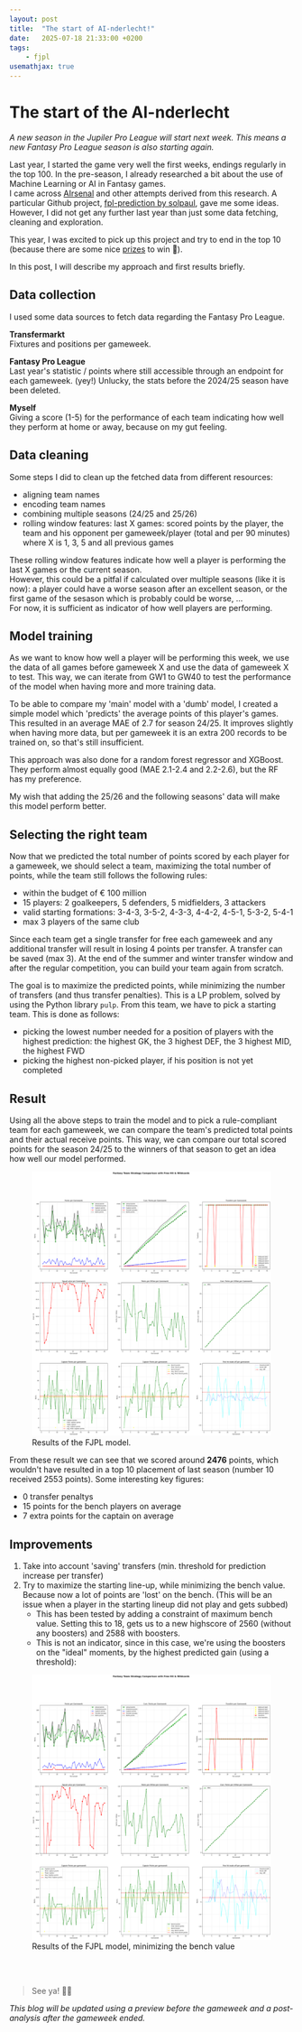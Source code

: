 ```yaml
---
layout: post
title:  "The start of AI-nderlecht!"
date:   2025-07-18 21:33:00 +0200
tags: 
    - fjpl
usemathjax: true
---
```


# The start of the AI-nderlecht

*A new season in the Jupiler Pro League will start next week. This means a new Fantasy Pro League season is also starting again.*

Last year, I started the game very well the first weeks, endings regularly in the top 100. In the pre-season, I already researched a bit about the use of Machine Learning or AI in Fantasy games.  
I came across [AIrsenal](https://www.turing.ac.uk/news/airsenal) and other attempts derived from this research. A particular Github project, [fpl-prediction by solpaul](https://github.com/solpaul/fpl-prediction/tree/61b25e5729e60bb7b507998ac608a5ffd6f3e523), gave me some ideas. However, I did not get any further last year than just some data fetching, cleaning and exploration.  

This year, I was excited to pick up this project and try to end in the top 10 (because there are some nice [prizes](https://fantasy.proleague.be/prizes) to win 🤪).

In this post, I will describe my approach and first results briefly.

## Data collection
I used some data sources to fetch data regarding the Fantasy Pro League.

**Transfermarkt**   
Fixtures and positions per gameweek.

**Fantasy Pro League**   
Last year's statistic / points where still accessible through an endpoint for each gameweek. (yey!) Unlucky, the stats before the 2024/25 season have been deleted.

**Myself**  
Giving a score (1-5) for the performance of each team indicating how well they perform at home or away, because on my gut feeling.

## Data cleaning
Some steps I did to clean up the fetched data from different resources:
- aligning team names
- encoding team names
- combining multiple seasons (24/25 and 25/26)
- rolling window features: last X games: scored points by the player, the team and his opponent per gameweek/player (total and per 90 minutes)
    where X is 1, 3, 5 and all previous games

These rolling window features indicate how well a player is performing the last X games or the current season.  
However, this could be a pitfal if calculated over multiple seasons (like it is now): a player could have a worse season after an excellent season, or the first game of the sesason which is probably could be worse, ...  
For now, it is sufficient as indicator of how well players are performing.


## Model training
As we want to know how well a player will be performing this week, we use the data of all games before gameweek X and use the data of gameweek X to test. This way, we can iterate from GW1 to GW40 to test the performance of the model when having more and more training data.

To be able to compare my 'main' model with a 'dumb' model, I created a simple model which 'predicts' the average points of this player's games.
This resulted in an average MAE of 2.7 for season 24/25. It improves slightly when having more data, but per gameweek it is an extra 200 records to be trained on, so that's still insufficient. 

This approach was also done for a random forest regressor and XGBoost. They perform almost equally good (MAE 2.1-2.4 and 2.2-2.6), but the RF has my preference.

My wish that adding the 25/26 and the following seasons' data will make this model perform better. 

## Selecting the right team
Now that we predicted the total number of points scored by each player for a gameweek, we should select a team, maximizing the total number of points, while the team still follows the following rules:
- within the budget of € 100 million
- 15 players: 2 goalkeepers, 5 defenders, 5 midfielders, 3 attackers
- valid starting formations: 
    3-4-3,
    3-5-2,
    4-3-3,
    4-4-2,
    4-5-1,
    5-3-2,
    5-4-1
- max 3 players of the same club

Since each team get a single transfer for free each gameweek and any additional transfer will result in losing 4 points per transfer. A transfer can be saved (max 3).
At the end of the summer and winter transfer window and after the regular competition, you can build your team again from scratch.

The goal is to maximize the predicted points, while minimizing the number of transfers (and thus transfer penalties). This is a LP problem, solved by using the Python library `pulp`.
From this team, we have to pick a starting team. This is done as follows:
- picking the lowest number needed for a position of players with the highest prediction: the highest GK, the 3 highest DEF, the 3 highest MID, the highest FWD
- picking the highest non-picked player, if his position is not yet completed

## Result
Using all the above steps to train the model and to pick a rule-compliant team for each gameweek, we can compare the team's predicted total points and their actual receive points. This way, we can compare our total scored points for the season 24/25 to the winners of that season to get an idea how well our model performed.

<figure>
<img src="model-results.png" alt="shell">
<figcaption>Results of the FJPL model.</figcaption>
</figure>

From these result we can see that we scored around **2476** points, which wouldn't have resulted in a top 10 placement of last season (number 10 received 2553 points). 
Some interesting key figures:
- 0 transfer penaltys
- 15 points for the bench players on average
- 7 extra points for the captain on average


## Improvements
1. Take into account 'saving' transfers (min. threshold for prediction increase per transfer)
2. Try to maximize the starting line-up, while minimizing the bench value. Because now a lot of points are 'lost' on the bench. (This will be an issue when a player in the starting lineup did not play and gets subbed)
    - This has been tested by adding a constraint of maximum bench value. Setting this to 18, gets us to a new highscore of 2560 (without any boosters) and 2588 with boosters.
    - This is not an indicator, since in this case, we're using the boosters on the "ideal" moments, by the highest predicted gain (using a threshold):

<figure>
<img src="model-min-bench-results.png" alt="shell">
<figcaption>Results of the FJPL model, minimizing the bench value</figcaption>
</figure>

  
&nbsp;  
&nbsp;  

> See ya! 👋🏻

*This blog will be updated using a preview before the gameweek and a post-analysis after the gameweek ended.*